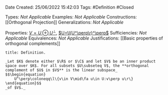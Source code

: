 <div class="topSpace"></div>

Date Created: 25/06/2022 15:42:03
Tags: #Definition #Closed

Types: _Not Applicable_
Examples: _Not Applicable_
Constructions: [[Orthogonal Projection]]
Generalizations: _Not Applicable_

Properties: [$V=U\oplus U^\perp$](Orthogonal%20Decomposition.md), [$U=\l(U^\perp\r)^\perp$](Orthogonal%20complementation%20is%20an%20involution.md)
Sufficiencies: _Not Applicable_
Equivalences: _Not Applicable_
Justifications: [[Basic properties of orthogonal complements]]

``` ad-Definition
title: Definition.

_Let $K$ denote either $\R$ or $\C$ and let $V$ be an inner product space over $K$. For all subsets $U\subseteq V$, the **orthogonal complement of $U$ in $V$** is the linear subspace_
$$\begin{equation}
    U^\perp\coloneqq\l\{v\in V\mid\fa u\in U:v\perp u\r\}
\end{equation}$$
_of $V$._

```
